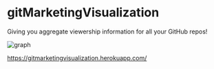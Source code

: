 # gitMarketingVisualization


Giving you aggregate viewership information for all your GitHub repos!


![graph](https://i.imgur.com/f4bsyds.png)


https://gitmarketingvisualization.herokuapp.com/